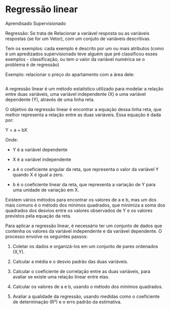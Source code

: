 
# Regressão linear


Aprendisado Supervisionado

Regressão: Se trata de Relacionar a variável resposta ou as variáveis respostas (se for um Vetor), com um conjuto de variáveis descritivas.

Tem os exemplos: cada exemplo é descrito por um ou mais atributos (como é um apredizados supervisionado teve alguém que pré classificou esses exemplos - classificação, ou tem o valor da variável numérica se o problema é de regressão)

Exemplo: relacionar o preço do apartamento com a área dele:

<img src="">

A regressão linear é um método estatístico utilizado para modelar a relação entre duas variáveis, uma variável independente (X) e uma variável dependente (Y), através de uma linha reta.

O objetivo da regressão linear é encontrar a equação dessa linha reta, que melhor representa a relação entre as duas variáveis. Essa equação é dada por:

Y = a + bX

Onde:

- Y é a variável dependente

- X é a variável independente

- a é o coeficiente angular da reta, que representa o valor da variável Y quando X é igual a zero.

- b é o coeficiente linear da reta, que representa a variação de Y para uma unidade de variação em X.

Existem vários métodos para encontrar os valores de a e b, mas um dos mais comuns é o método dos mínimos quadrados, que minimiza a soma dos quadrados dos desvios entre os valores observados de Y e os valores previstos pela equação da reta.

Para aplicar a regressão linear, é necessário ter um conjunto de dados que contenha os valores da variável independente e da variável dependente. O processo envolve os seguintes passos:

1. Coletar os dados e organizá-los em um conjunto de pares ordenados (X,Y).

2. Calcular a média e o desvio padrão das duas variáveis.

3. Calcular o coeficiente de correlação entre as duas variáveis, para avaliar se existe uma relação linear entre elas.

4. Calcular os valores de a e b, usando o método dos mínimos quadrados.

5. Avaliar a qualidade da regressão, usando medidas como o coeficiente de determinação (R²) e o erro padrão da estimativa.
